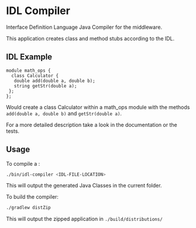 # IDL Compiler
Interface Definition Language Java Compiler for the middleware.

This application creates class and method stubs according to the IDL.

## IDL Example
```
module math_ops {
  class Calculator {
   double add(double a, double b);
   string getStr(double a);
 };
};
```
Would create a class Calculator within a math_ops module with the methods
`add(double a, double b)` and `getStr(double a)`.

For a more detailed description take a look in the documentation or the tests.
 
## Usage
To compile a <IDL-FILE-LOCATION>:
```bash
./bin/idl-compiler <IDL-FILE-LOCATION>  
```
This will output the generated Java Classes in the current folder.

To build the compiler:
```bash
./gradlew distZip
```
This will output the zipped application in `./build/distributions/`
